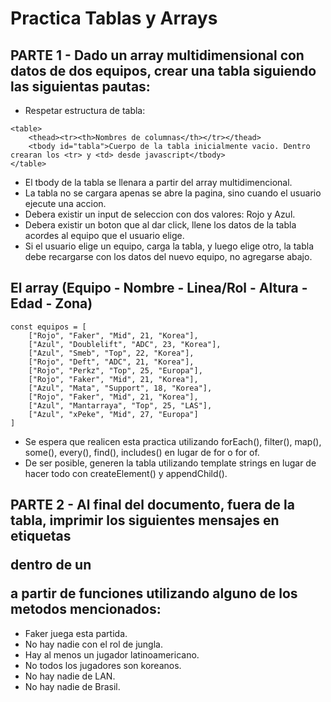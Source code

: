 # Practica Tablas y Arrays

## PARTE 1 - Dado un array multidimensional con datos de dos equipos, crear una tabla siguiendo las siguientas pautas:

- Respetar estructura de tabla:
```
<table>
    <thead><tr><th>Nombres de columnas</th></tr></thead>
    <tbody id="tabla">Cuerpo de la tabla inicialmente vacio. Dentro crearan los <tr> y <td> desde javascript</tbody>
</table>
```

- El tbody de la tabla se llenara a partir del array multidimencional.
- La tabla no se cargara apenas se abre la pagina, sino cuando el usuario ejecute una accion.
- Debera existir un input de seleccion con dos valores: Rojo y Azul.
- Debera existir un boton que al dar click, llene los datos de la tabla acordes al equipo que el usuario elige.
- Si el usuario elige un equipo, carga la tabla, y luego elige otro, la tabla debe recargarse con los datos del nuevo equipo, no agregarse abajo.

## El array (Equipo - Nombre - Linea/Rol - Altura - Edad - Zona)
```
const equipos = [
    ["Rojo", "Faker", "Mid", 21, "Korea"],
    ["Azul", "Doublelift", "ADC", 23, "Korea"],
    ["Azul", "Smeb", "Top", 22, "Korea"],
    ["Rojo", "Deft", "ADC", 21, "Korea"],
    ["Rojo", "Perkz", "Top", 25, "Europa"],
    ["Rojo", "Faker", "Mid", 21, "Korea"],
    ["Azul", "Mata", "Support", 18, "Korea"],
    ["Rojo", "Faker", "Mid", 21, "Korea"],
    ["Azul", "Mantarraya", "Top", 25, "LAS"],
    ["Azul", "xPeke", "Mid", 27, "Europa"]
]
```

- Se espera que realicen esta practica utilizando forEach(), filter(), map(), some(), every(), find(), includes() en lugar de for o for of.
- De ser posible, generen la tabla utilizando template strings en lugar de hacer todo con createElement() y appendChild().

## PARTE 2 - Al final del documento, fuera de la tabla, imprimir los siguientes mensajes en etiquetas <p> dentro de un <div> a partir de funciones utilizando alguno de los metodos mencionados:
- Faker juega esta partida.
- No hay nadie con el rol de jungla.
- Hay al menos un jugador latinoamericano.
- No todos los jugadores son koreanos.
- No hay nadie de LAN.
- No hay nadie de Brasil.

